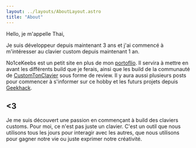 ```yaml
---
layout: ../layouts/AboutLayout.astro
title: "About"
---
```


Hello, je m'appelle Thai,

Je suis développeur depuis maintenant 3 ans et j'ai commencé à m'intéresser au clavier custom depuis maintenant 1 an.

No1ceKeebs est un petit site en plus de mon [portoflio](https://no1cetea-portfolio-vercel.app/). Il servira à mettre en avant les différents build que je ferais, ainsi que les build de la communauté de [CustomTonClavier](https://www.youtube.com/@customtonclavier) sous forme de review. Il y aura aussi plusieurs posts pour commencer à s'informer sur ce hobby et les futurs projets depuis [Geekhack](https://geekhack.org/).

## <3

Je me suis découvert une passion en commençant à build des claviers customs. Pour moi, ce n'est pas juste un clavier. C'est un outil que nous utilisons tous les jours pour interagir avec les autres, que nous utilisons pour gagner notre vie ou juste exprimer notre créativité.
